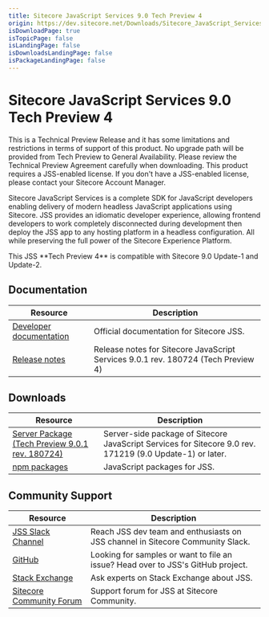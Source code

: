 ```yaml
---
title: Sitecore JavaScript Services 9.0 Tech Preview 4
origin: https://dev.sitecore.net/Downloads/Sitecore_JavaScript_Services/90_Tech_Preview/Sitecore_JavaScript_Services_90_Tech_Preview_4.aspx
isDownloadPage: true
isTopicPage: false
isLandingPage: false
isDownloadsLandingPage: false
isPackageLandingPage: false
---
```


# Sitecore JavaScript Services 9.0 Tech Preview 4

  <Alert variant='warning' mb={4}>
    <AlertIcon />
    This is a Technical Preview Release and it has some limitations and restrictions in terms of support of this product.  
No upgrade path will be provided from Tech Preview to General Availability.  
Please review the Technical Preview Agreement carefully when downloading.  
This product requires a JSS-enabled license. If you don't have a JSS-enabled license, please contact your Sitecore Account Manager.
  </Alert>
  

Sitecore JavaScript Services is a complete SDK for JavaScript developers enabling delivery of modern headless JavaScript applications using Sitecore. JSS provides an idiomatic developer experience, allowing frontend developers to work completely disconnected during development then deploy the JSS app to any hosting platform in a headless configuration. All while preserving the full power of the Sitecore Experience Platform.

  <Alert variant='warning' mb={4}>
    <AlertIcon />
    This JSS **Tech Preview 4** is compatible with Sitecore 9.0 Update-1 and Update-2.
  </Alert>
    

  

## Documentation

 | Resource | Description |
 | --- | --- |
 | [Developer documentation](https://jss.sitecore.net) | Official documentation for Sitecore JSS. |
 | [Release notes](https://jss.sitecore.net/release-notes) | Release notes for Sitecore JavaScript Services 9.0.1 rev. 180724 (Tech Preview 4) |

## Downloads

 | Resource | Description |
 | --- | --- |
 | [Server Package (Tech Preview 9.0.1 rev. 180724)](https://scdp.blob.core.windows.net/downloads/jss/Sitecore%20JavaScript%20Services%20Tech%20Preview%20Server%209.0.1%20rev.%20180724.zip) | Server-side package of Sitecore JavaScript Services for Sitecore 9.0 rev. 171219 (9.0 Update-1) or later. |
 | [npm packages](https://www.npmjs.com/org/sitecore-jss) | JavaScript packages for JSS. |

## Community Support

 | Resource | Description |
 | --- | --- |
 | [JSS Slack Channel](https://sitecorechat.slack.com/messages/jss) | Reach JSS dev team and enthusiasts on JSS channel in Sitecore Community Slack. |
 | [GitHub](https://github.com/sitecore/jss) | Looking for samples or want to file an issue? Head over to JSS's GitHub project. |
 | [Stack Exchange](https://sitecore.stackexchange.com/questions/tagged/jss) | Ask experts on Stack Exchange about JSS. |
 | [Sitecore Community Forum](https://community.sitecore.net/developers/f/40) | Support forum for JSS at Sitecore Community. |